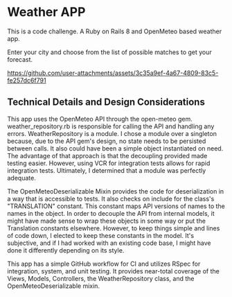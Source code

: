 # Weather APP
This is a code challenge.
A Ruby on Rails 8 and OpenMeteo based weather app.

Enter your city and choose from the list of possible matches to get your forecast.

https://github.com/user-attachments/assets/3c35a9ef-4a67-4809-83c5-fe257dc6f791

## Technical Details and Design Considerations

This app uses the OpenMeteo API through the open-meteo gem. weather_repository.rb is responsible for calling the API and handling any errors. WeatherRepository is a module. I chose a module over a singleton because, due to the API gem's design, no state needs to be persisted between calls. It also could have been a simple object instantiated on need. The advantage of that approach is that the decoupling provided made testing easier. However, using VCR for integration tests allows for rapid integration tests. Ultimately, I determined that a module was perfectly adequate.

The OpenMeteoDeserializable Mixin provides the code for deserialization in a way that is accessible to tests. It also checks on include for the class's "TRANSLATION" constant. This constant maps API versions of names to the names in the object. In order to decouple the API from internal models, it might have made sense to wrap these objects in some way or put the Translation constants elsewhere. However, to keep things simple and lines of code down, I elected to keep these constants in the model. It's subjective, and if I had worked with an existing code base, I might have done it differently depending on its style.

This app has a simple GitHub workflow for CI and utilizes RSpec for integration, system, and unit testing. It provides near-total coverage of the Views, Models, Controllers, the WeatherRepository class, and the OpenMeteoDeserializable mixin.
